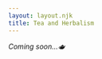 ```yaml
---
layout: layout.njk
title: Tea and Herbalism
---
```


<div class="animate">
<div class="center">

*Coming soon...🫖*

</div>
</div>